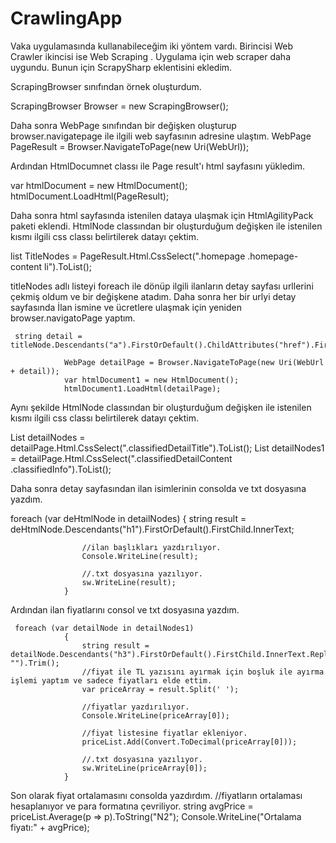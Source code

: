 # CrawlingApp
Vaka uygulamasında kullanabileceğim iki yöntem vardı. Birincisi Web Crawler ikincisi ise Web Scraping . Uygulama için web scraper daha uygundu. 
Bunun için ScrapySharp eklentisini ekledim. 

ScrapingBrowser sınıfından örnek oluşturdum.

 ScrapingBrowser Browser = new ScrapingBrowser(); 
 
 Daha sonra WebPage sınıfından bir değişken oluşturup browser.navigatepage ile ilgili web sayfasının adresine ulaştım.
 WebPage PageResult = Browser.NavigateToPage(new Uri(WebUrl)); 
 
 Ardından HtmlDocumnet classı ile Page result'ı html sayfasını yükledim.
 
  var htmlDocument = new HtmlDocument();
            htmlDocument.LoadHtml(PageResult);
            
   Daha sonra html sayfasında istenilen dataya ulaşmak için HtmlAgilityPack paketi eklendi.
   HtmlNode classından bir oluşturduğum değişken ile istenilen kısmı ilgili css classı belirtilerek datayı çektim.
   
   list<HtmlNode> TitleNodes = PageResult.Html.CssSelect(".homepage .homepage-content li").ToList();
   
   titleNodes adlı listeyi foreach ile dönüp ilgili ilanların detay sayfası urllerini çekmiş oldum ve bir değişkene atadım. Daha sonra her bir urlyi detay sayfasında
   İlan ismine ve ücretlere ulaşmak için yeniden browser.navigatoPage yaptım.
   
     string detail = titleNode.Descendants("a").FirstOrDefault().ChildAttributes("href").FirstOrDefault().Value;

                WebPage detailPage = Browser.NavigateToPage(new Uri(WebUrl + detail));
                var htmlDocument1 = new HtmlDocument();
                htmlDocument1.LoadHtml(detailPage);

Aynı şekilde HtmlNode classından bir oluşturduğum değişken ile istenilen kısmı ilgili css classı belirtilerek datayı çektim.

 List<HtmlNode> detailNodes = detailPage.Html.CssSelect(".classifiedDetailTitle").ToList();
  List<HtmlNode> detailNodes1 = detailPage.Html.CssSelect(".classifiedDetailContent .classifiedInfo").ToList();
  
  
  Daha sonra detay sayfasından ilan isimlerinin consolda ve txt dosyasına yazdım.
  
  
   foreach (var deHtmlNode in detailNodes)
                {
                    string result = deHtmlNode.Descendants("h1").FirstOrDefault().FirstChild.InnerText;

                    //ilan başlıkları yazdırılıyor.
                    Console.WriteLine(result);

                    //.txt dosyasına yazılıyor.
                    sw.WriteLine(result);
                }
  
  
  Ardından ilan fiyatlarını consol ve txt dosyasına yazdım.
  
     foreach (var detailNode in detailNodes1)
                {
                    string result = detailNode.Descendants("h3").FirstOrDefault().FirstChild.InnerText.Replace("/n", "").Trim();
                    //fiyat ile TL yazısını ayırmak için boşluk ile ayırma işlemi yaptım ve sadece fiyatları elde ettim.
                    var priceArray = result.Split(' ');

                    //fiyatlar yazdırılıyor.
                    Console.WriteLine(priceArray[0]);

                    //fiyat listesine fiyatlar ekleniyor.
                    priceList.Add(Convert.ToDecimal(priceArray[0]));

                    //.txt dosyasına yazılıyor.
                    sw.WriteLine(priceArray[0]);
                }
  
  Son olarak fiyat ortalamasını consolda yazdırdım.
   //fiyatların ortalaması hesaplanıyor ve para formatına çevriliyor.
            string avgPrice = priceList.Average(p => p).ToString("N2");
            Console.WriteLine("Ortalama fiyatı:" + avgPrice);

